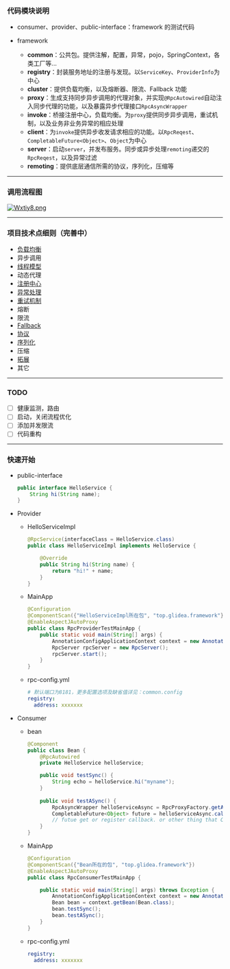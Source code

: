### 代码模块说明

* consumer、provider、public-interface：framework 的测试代码

* framework

  * **common**：公共包。提供注解，配置，异常，pojo，SpringContext，各类工厂等...
  * **registry**：封装服务地址的注册与发现。以`ServiceKey`、`ProviderInfo`为中心
  * **cluster**：提供负载均衡，以及熔断器、限流、Fallback 功能
  * **proxy**：生成支持同步异步调用的代理对象，并实现`@RpcAutowired`自动注入同步代理的功能，以及暴露异步代理接口`RpcAsyncWrapper`
  * **invoke**：桥接注册中心，负载均衡。为`proxy`提供同步异步调用，重试机制，以及业务非业务异常的相应处理
  * **client**：为`invoke`提供异步收发请求相应的功能。以`RpcReqest`、`CompletableFuture<Object>`、`Object`为中心
  * **server**：启动`server`，并发布服务。同步或异步处理`remoting`递交的`RpcReqest`，以及异常过滤
  * **remoting**：提供底层通信所需的协议，序列化，压缩等

---

### 调用流程图

[![Wxtiy8.png](https://z3.ax1x.com/2021/08/01/Wxtiy8.png)](https://imgtu.com/i/Wxtiy8)

---

### 项目技术点细则（完善中）

* [负载均衡](/docs/负载均衡.md)
* 异步调用
* [线程模型](/docs/线程模型.md)
* 动态代理
* [注册中心](/docs/注册中心.md)
* [异常处理](/docs/异常处理.md)
* [重试机制](/docs/重试机制.md)
* 熔断
* 限流
* [Fallback](/docs/Fallback.md)
* [协议](/docs/协议.md)
* [序列化](/docs/序列化.md)
* 压缩
* [拓展](/docs/拓展.md)
* 其它

----

### TODO

- [ ] 健康监测，路由
- [ ] 启动，关闭流程优化
- [ ] 添加并发限流
- [ ] 代码重构

---

### 快速开始


* public-interface

  ```java
  public interface HelloService {
      String hi(String name);
  }
  ```

* Provider

  * HelloServiceImpl

    ```java
    @RpcService(interfaceClass = HelloService.class)
    public class HelloServiceImpl implements HelloService {
    
        @Override
        public String hi(String name) {
            return "hi!" + name;
        }
    }
    ```

  * MainApp

    ```java
    @Configuration
    @ComponentScan({"HelloServiceImpl所在包", "top.glidea.framework"})
    @EnableAspectJAutoProxy
    public class RpcProviderTestMainApp {
        public static void main(String[] args) {
            AnnotationConfigApplicationContext context = new AnnotationConfigApplicationContext(RpcProviderTestMainApp.class);
            RpcServer rpcServer = new RpcServer();
            rpcServer.start();
        }
    }
    ```

  * rpc-config.yml

    ```yaml
    # 默认端口为8181，更多配置选项及缺省值详见：common.config
    registry:
      address: xxxxxxx
    ```

* Consumer

  * bean

    ```java
    @Component
    public class Bean {
        @RpcAutowired
        private HelloService helloService;
    
        public void testSync() {
            String echo = helloService.hi("myname");
        }
      
        public void testASync() {
            RpcAsyncWrapper helloServiceAsync = RpcProxyFactory.getAsync(new ServiceKey(HelloService.class.getName()));
            CompletableFuture<Object> future = helloServiceAsync.call("hi", "myname");
          	// futue get or register callback. or other thing that CompletableFuture can do
        }
    }
    ```

  * MainApp

    ```java
    @Configuration
    @ComponentScan({"Bean所在的包", "top.glidea.framework"})
    @EnableAspectJAutoProxy
    public class RpcConsumerTestMainApp {
    
        public static void main(String[] args) throws Exception {
            AnnotationConfigApplicationContext context = new AnnotationConfigApplicationContext(RpcConsumerTestMainApp.class);
            Bean bean = context.getBean(Bean.class);
            bean.testSync();
            bean.testASync();
        }
    }
    ```

  * rpc-config.yml

    ```yaml
    registry:
      address: xxxxxxx
    ```